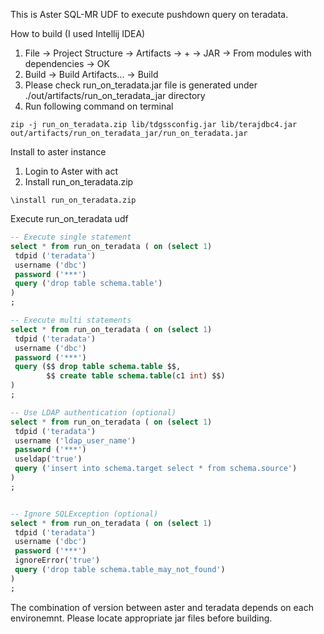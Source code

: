 This is Aster SQL-MR UDF to execute pushdown query on teradata. 

How to build (I used Intellij IDEA)
1. File -> Project Structure -> Artifacts -> + -> JAR -> From modules with dependencies -> OK
2. Build -> Build Artifacts... -> Build
3. Please check run_on_teradata.jar file is generated under ./out/artifacts/run_on_teradata_jar directory
4. Run following command on terminal
```
zip -j run_on_teradata.zip lib/tdgssconfig.jar lib/terajdbc4.jar out/artifacts/run_on_teradata_jar/run_on_teradata.jar
```

Install to aster instance
1. Login to Aster with act
2. Install run_on_teradata.zip
```
\install run_on_teradata.zip
```

Execute run_on_teradata udf
```sql
-- Execute single statement
select * from run_on_teradata ( on (select 1)
 tdpid ('teradata')
 username ('dbc')
 password ('***')
 query ('drop table schema.table')
)
;

-- Execute multi statements
select * from run_on_teradata ( on (select 1)
 tdpid ('teradata')
 username ('dbc')
 password ('***')
 query ($$ drop table schema.table $$,
        $$ create table schema.table(c1 int) $$)
)
;

-- Use LDAP authentication (optional)
select * from run_on_teradata ( on (select 1)
 tdpid ('teradata')
 username ('ldap_user_name')
 password ('***')
 useldap('true')
 query ('insert into schema.target select * from schema.source')
)
;


-- Ignore SQLException (optional)
select * from run_on_teradata ( on (select 1)
 tdpid ('teradata')
 username ('dbc')
 password ('***')
 ignoreError('true')
 query ('drop table schema.table_may_not_found')
)
;
```

The combination of version between aster and teradata depends on each environemnt. Please locate appropriate jar files before building.